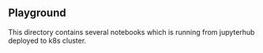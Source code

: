 ## Playground

This directory contains several notebooks which is running from jupyterhub deployed to k8s cluster.